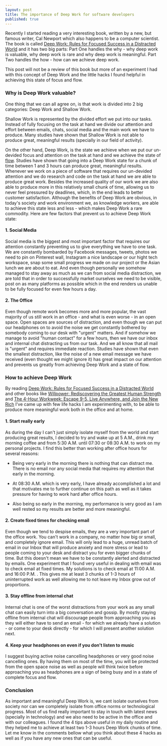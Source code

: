 ```yaml
---
layout: post
title: The importance of Deep Work for software developers
published: true
---
```


Recently I started reading a very interesting book, written by a new, but famous writer, Cal Newport which also happens to be a computer scientist. The book is called <a href="http://www.amazon.com/gp/product/1455586692/ref=as_li_tl?ie=UTF8&camp=1789&creative=9325&creativeASIN=1455586692&linkCode=as2&tag=progrlife01-20&linkId=FNTWPEOLJTYIQFUZ" target="_blank">Deep Work: Rules for Focused Success in a Distracted World</a>
and it has two big parts: Part One handles the why - why deep work is valuable, why deep work is rare and why deep work is meaningful. Part Two handles the how - how can we achieve deep work.  

This post will not be a review of this book but more of an experiment I had with this concept of Deep Work and the little hacks I found helpful in achieving this state of focus and flow.

### Why is Deep Work valuable?

One thing that we can all agree on, is that work is divided into 2 big categories: Deep Work and Shallow Work.

Shallow Work is represented by the divided effort we put into our tasks. Instead of fully focusing on the task at hand we divide our attention and effort between emails, chats, social media and the main work we have to produce. Many studies have shown that Shallow Work is not able to produce great, meaningful results (specially in our field of activity).

On the other hand, Deep Work, is the state we achieve when we put our un-devided focus and attention on the task at hand and we achieve the state of <a href="https://en.wikipedia.org/wiki/Flow_(psychology)" target="_blank">flow</a>. Studies have shown that going into a Deep Work state for a chunk of time between 1 and 3 hours can produce great, meaningful results.
Whenever we work on a piece of software that requires our un-devided attention and we do research and code on the task at hand we are able to produce great work. Besides the increased quality of our work we are also able to produce more in this relatively small chunk of time, allowing us to never feel pressured by deadlines, which, in the end leads to better customer satisfaction.
Although the benefits of Deep Work are obvious, in today's society and work environment we, as knowledge workers, are able to achieve this state less and less - which makes Deep Work a rare commodity. Here are few factors that prevent us to achieve Deep Work state:

#### 1. Social Media

Social media is the biggest and most important factor that requires our attention constantly preventing us to give everything we have to one task. We are constantly bombarded by Facebook messages, tweets, photos we need to pin on Pinterest wall, Instagram a nice landscape or our hight tech workspace, snap some small progress we made on our project or the Asian lunch we are about to eat. And even though personally we somehow managed to stay away as much as we can from social media distraction, we are told that in order to successfully market ourselves we need to be visible, post on as many platforms as possible which in the end renders us unable to be fully focused for even few hours a day.

#### 2. The Office

Even though remote work becomes more and more popular, the vast majority of us still work in an office - and what is even worse - in an open space. Open spaces are sources of distraction, and even though we can put our headphones on to avoid the noise we get constantly bothered by somebody coming to our desk with "urgent" matters.
And if somehow we manage to avoid "human contact" for a few hours, then we have our inbox and internal chat distracting us from our task. And we all know that all mail is "urgent" and requires immediate reaction.
Studies have shown that even the smallest distraction, like the noise of a new email message we have received (even thought we might ignore it) has great impact on our attention and prevents us greatly from achieving Deep Work and a state of flow.

### How to achieve Deep Work

By reading <a href="http://www.amazon.com/gp/product/1455586692/ref=as_li_tl?ie=UTF8&camp=1789&creative=9325&creativeASIN=1455586692&linkCode=as2&tag=progrlife01-20&linkId=FNTWPEOLJTYIQFUZ" target="_blank">Deep Work: Rules for Focused Success in a Distracted World</a> and other books like <a href="http://www.amazon.com/gp/product/0143122231/ref=as_li_tl?ie=UTF8&camp=1789&creative=9325&creativeASIN=0143122231&linkCode=as2&tag=progrlife01-20&linkId=I5IDKEVLTORJIHQL" target="_blank">Willpower: Rediscovering the Greatest Human Strength</a> and <a href="http://www.amazon.com/gp/product/0307465357/ref=as_li_tl?ie=UTF8&camp=1789&creative=9325&creativeASIN=0307465357&linkCode=as2&tag=progrlife01-20&linkId=EHRKLE7SEVSI2ZH6" target="_blank">The 4-Hour Workweek: Escape 9-5, Live Anywhere, and Join the New Rich</a> I've came up with few life hacks I am experimenting with, to be able to produce more meaningful work both in the office and at home.

#### 1. Start really early

As during the day I can't just simply isolate myself from the world and start producing great results, I decided to try and wake up at 5 A.M., drink my morning coffee and from 5:30 A.M. until 07:30 or 08:30 A.M. to work on my personal projects. I find this better than working after office hours for several reasons:

- Being very early in the morning there is nothing that can distract me. There is no email nor any social media that requires my attention that early in the morning.
    
- At 08:30 A.M. which is very early, I have already accomplished a lot and that motivates me to further continue on this path as well as it takes pressure for having to work hard after office hours.
    
- Also being so early in the morning, my performance is very good as I am well rested so my results are better and more meaningful.

#### 2. Create fixed times for checking email

Even though we tend to despise emails, they are a very important part of the office work. You can't work in a company, no matter how big or small, and completely ignore email. This will only lead to a huge, unread batch of email in our Inbox that will produce anxiety and more stress or lead to people coming to your desk and distract you for even bigger chunks of time. But this doesn't mean we have to be constantly alerted and distracted by emails.
One experiment that I found very useful in dealing with email was to check email at fixed times. My solutions is to check email at 11:00 A.M. and 16:00 P.M. . This gives me at least 3 chunks of 1-3 hours of uninterrupted work as well allowing me to not leave my Inbox grow out of proportions. 

#### 3. Stay offline from internal chat

Internal chat is one of the worst distractions from your work as any small chat can easily turn into a big conversation and gossip. By mostly staying offline from internal chat will discourage people from approaching you as they will either have to send an email - for which we already have a solution - or come to your desk directly - for which I will present another solution next.

#### 4. Keep your headphones on even if you don't listen to music

I suggest buying active noise cancelling headphones or very good noise cancelling ones. By having them on most of the time, you will be protected from the open space noise as well as people will think twice before approaching you as headphones are a sign of being busy and in a state of complete focus and flow.

### Conclusion

As important and meaningful Deep Work is, we cant isolate ourselves from society nor can we completely isolate from office norms or technological progress. Most of us find really important to stay in touch with latest news (specially in technology) and we also need to be active in the office and with our colleagues.
I found the 4 tips above useful in my daily routine and they helped me to achieve at least two 1-3 hours Deep Work chunks of time.
Let me know in the comments bellow what you think about these 4 hacks as well as if you have any new ones that can be useful. 

